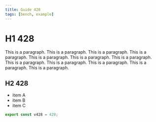 ```yaml
---
title: Guide 428
tags: [bench, example]
---
```


# H1 428

This is a paragraph. This is a paragraph. This is a paragraph. This is a paragraph. This is a paragraph. This is a paragraph. This is a paragraph. This is a paragraph. This is a paragraph. This is a paragraph. This is a paragraph. This is a paragraph. 

## H2 428

- item A
- item B
- item C

```ts
export const v428 = 428;
```
